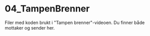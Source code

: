 # 04_TampenBrenner
Filer med koden brukt i "Tampen brenner"-videoen. Du finner både mottaker og sender her. 
